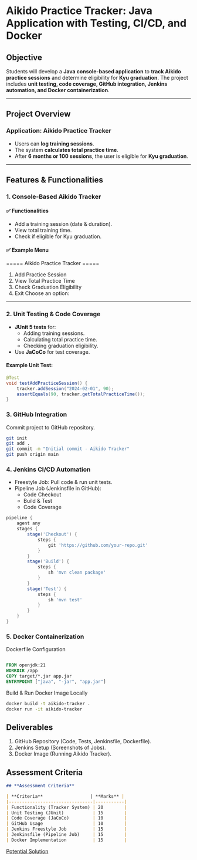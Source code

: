 # **Aikido Practice Tracker: Java Application with Testing, CI/CD, and Docker**  

## **Objective**  
Students will develop a **Java console-based application** to **track Aikido practice sessions** and determine eligibility for **Kyu graduation**. The project includes **unit testing, code coverage, GitHub integration, Jenkins automation, and Docker containerization**.  

---

## **Project Overview**  

### **Application: Aikido Practice Tracker**  
- Users can **log training sessions**.  
- The system **calculates total practice time**.  
- After **6 months or 100 sessions**, the user is eligible for **Kyu graduation**.  

---

## **Features & Functionalities**  

### **1. Console-Based Aikido Tracker**  
#### ✅ **Functionalities**  
- Add a training session (date & duration).  
- View total training time.  
- Check if eligible for Kyu graduation.  

#### ✅ **Example Menu**  

===== Aikido Practice Tracker =====

1. Add Practice Session
2. View Total Practice Time
3. Check Graduation Eligibility
4. Exit Choose an option:



---

### **2. Unit Testing & Code Coverage**  
- **JUnit 5 tests** for:  
  - Adding training sessions.  
  - Calculating total practice time.  
  - Checking graduation eligibility.  
- Use **JaCoCo** for test coverage.  

#### **Example Unit Test:**  
```java
@Test
void testAddPracticeSession() {
    tracker.addSession("2024-02-01", 90);
    assertEquals(90, tracker.getTotalPracticeTime());
}
```
### **3. GitHub Integration**
Commit project to GitHub repository.
```sh
git init
git add .
git commit -m "Initial commit - Aikido Tracker"
git push origin main


```

### **4. Jenkins CI/CD Automation**
- Freestyle Job: Pull code & run unit tests.
- Pipeline Job (Jenkinsfile in GitHub):
    - Code Checkout
    - Build & Test
    - Code Coverage

```groovy
pipeline {
    agent any
    stages {
        stage('Checkout') {
            steps {
                git 'https://github.com/your-repo.git'
            }
        }
        stage('Build') {
            steps {
                sh 'mvn clean package'
            }
        }
        stage('Test') {
            steps {
                sh 'mvn test'
            }
        }
    }
}

```

### **5. Docker Containerization**
Dockerfile Configuration

```dockerfile

FROM openjdk:21
WORKDIR /app
COPY target/*.jar app.jar
ENTRYPOINT ["java", "-jar", "app.jar"]


```
Build & Run Docker Image Locally

```sh
docker build -t aikido-tracker .
docker run -it aikido-tracker
```
## Deliverables
1. GitHub Repository (Code, Tests, Jenkinsfile, Dockerfile).
2. Jenkins Setup (Screenshots of Jobs).
3. Docker Image (Running Aikido Tracker).

## Assessment Criteria
```markdown
## **Assessment Criteria**  

| **Criteria**                  | **Marks** |
|--------------------------------|-----------|
| Functionality (Tracker System) | 20        |
| Unit Testing (JUnit)           | 15        |
| Code Coverage (JaCoCo)         | 10        |
| GitHub Usage                   | 10        |
| Jenkins Freestyle Job          | 15        |
| Jenkinsfile (Pipeline Job)     | 15        |
| Docker Implementation          | 15        |


```
[Potential Solution](https://github.com/ADirin/SEP1_week6_Inclass_Student.git) 

